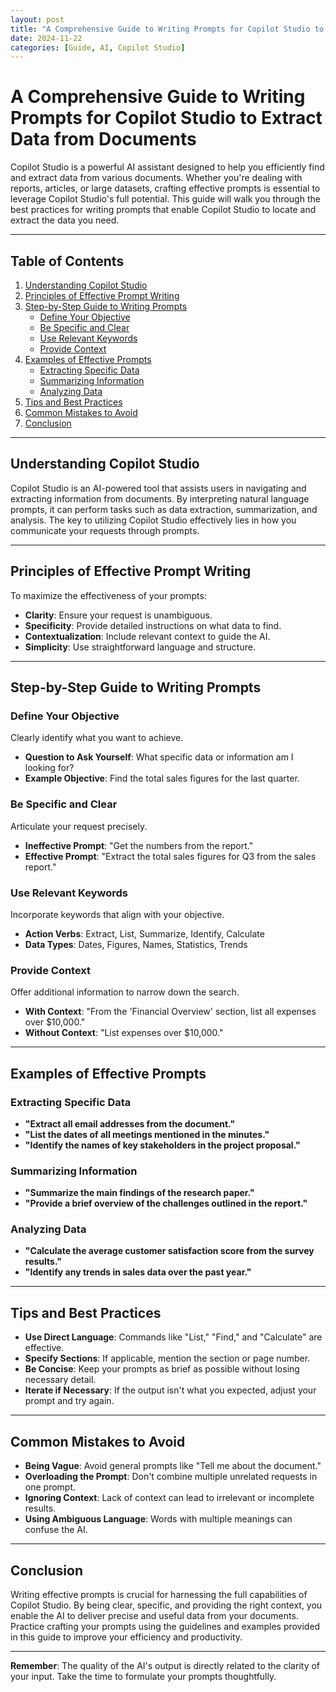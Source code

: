 ```yaml
---
layout: post
title: "A Comprehensive Guide to Writing Prompts for Copilot Studio to Extract Data from Documents"
date: 2024-11-22
categories: [Guide, AI, Copilot Studio]
---
```


# A Comprehensive Guide to Writing Prompts for Copilot Studio to Extract Data from Documents

Copilot Studio is a powerful AI assistant designed to help you efficiently find and extract data from various documents. Whether you're dealing with reports, articles, or large datasets, crafting effective prompts is essential to leverage Copilot Studio's full potential. This guide will walk you through the best practices for writing prompts that enable Copilot Studio to locate and extract the data you need.

<!--more-->

---

## Table of Contents

1. [Understanding Copilot Studio](#understanding-copilot-studio)
2. [Principles of Effective Prompt Writing](#principles-of-effective-prompt-writing)
3. [Step-by-Step Guide to Writing Prompts](#step-by-step-guide-to-writing-prompts)
    - [Define Your Objective](#define-your-objective)
    - [Be Specific and Clear](#be-specific-and-clear)
    - [Use Relevant Keywords](#use-relevant-keywords)
    - [Provide Context](#provide-context)
4. [Examples of Effective Prompts](#examples-of-effective-prompts)
    - [Extracting Specific Data](#extracting-specific-data)
    - [Summarizing Information](#summarizing-information)
    - [Analyzing Data](#analyzing-data)
5. [Tips and Best Practices](#tips-and-best-practices)
6. [Common Mistakes to Avoid](#common-mistakes-to-avoid)
7. [Conclusion](#conclusion)

---

## Understanding Copilot Studio

Copilot Studio is an AI-powered tool that assists users in navigating and extracting information from documents. By interpreting natural language prompts, it can perform tasks such as data extraction, summarization, and analysis. The key to utilizing Copilot Studio effectively lies in how you communicate your requests through prompts.

---

## Principles of Effective Prompt Writing

To maximize the effectiveness of your prompts:

- **Clarity**: Ensure your request is unambiguous.
- **Specificity**: Provide detailed instructions on what data to find.
- **Contextualization**: Include relevant context to guide the AI.
- **Simplicity**: Use straightforward language and structure.

---

## Step-by-Step Guide to Writing Prompts

### Define Your Objective

Clearly identify what you want to achieve.

- **Question to Ask Yourself**: What specific data or information am I looking for?
- **Example Objective**: Find the total sales figures for the last quarter.

### Be Specific and Clear

Articulate your request precisely.

- **Ineffective Prompt**: "Get the numbers from the report."
- **Effective Prompt**: "Extract the total sales figures for Q3 from the sales report."

### Use Relevant Keywords

Incorporate keywords that align with your objective.

- **Action Verbs**: Extract, List, Summarize, Identify, Calculate
- **Data Types**: Dates, Figures, Names, Statistics, Trends

### Provide Context

Offer additional information to narrow down the search.

- **With Context**: "From the 'Financial Overview' section, list all expenses over \$10,000."
- **Without Context**: "List expenses over \$10,000."

---

## Examples of Effective Prompts

### Extracting Specific Data

- **"Extract all email addresses from the document."**
- **"List the dates of all meetings mentioned in the minutes."**
- **"Identify the names of key stakeholders in the project proposal."**

### Summarizing Information

- **"Summarize the main findings of the research paper."**
- **"Provide a brief overview of the challenges outlined in the report."**

### Analyzing Data

- **"Calculate the average customer satisfaction score from the survey results."**
- **"Identify any trends in sales data over the past year."**

---

## Tips and Best Practices

- **Use Direct Language**: Commands like "List," "Find," and "Calculate" are effective.
- **Specify Sections**: If applicable, mention the section or page number.
- **Be Concise**: Keep your prompts as brief as possible without losing necessary detail.
- **Iterate if Necessary**: If the output isn't what you expected, adjust your prompt and try again.

---

## Common Mistakes to Avoid

- **Being Vague**: Avoid general prompts like "Tell me about the document."
- **Overloading the Prompt**: Don't combine multiple unrelated requests in one prompt.
- **Ignoring Context**: Lack of context can lead to irrelevant or incomplete results.
- **Using Ambiguous Language**: Words with multiple meanings can confuse the AI.

---

## Conclusion

Writing effective prompts is crucial for harnessing the full capabilities of Copilot Studio. By being clear, specific, and providing the right context, you enable the AI to deliver precise and useful data from your documents. Practice crafting your prompts using the guidelines and examples provided in this guide to improve your efficiency and productivity.

---

**Remember**: The quality of the AI's output is directly related to the clarity of your input. Take the time to formulate your prompts thoughtfully.
